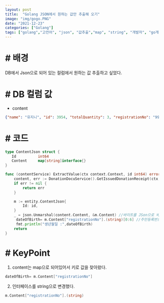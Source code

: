 ```yaml
---
layout: post
title:  "Golang JSON에서 원하는 값만 추출해 오기"
image: "img/gogo.PNG"
date: "2021-12-23"
categories: ["Golang"]
tags: ["golang","고언어", "json", "값추출","map", "string", "개발자", "go개발자"]
---
```


# # 배경
DB에서 Json으로 되어 있는 컬럼에서 원하는 값 추출하고 싶었다.

# # DB 컬럼 값
* content
```json
{"name": "유지니", "id": 3954, "totalQuantity": 3, "registrationNo": "990101-2******"}
```

# # 코드
```go
type ContentJson struct {
   Id 		   int64
   Content     map[string]interface{}
}
```

```go
func (contentService) ExtractValue(ctx context.Context, id int64) error {
	content, err := DonationDocuService().GetIssuedDonationReceipt(ctx, id) //원하는 값을 가져왔다.
	if err != nil {
		return err
	}

	m := entity.ContentJson{
		Id: id,
	}
	_ = json.Unmarshal(content.Content, &m.Content) //바이트를 JSon으로 바꿔준다.
	 dateOfBirth= m.Content["registrationNo"].(string)[0:6] //주민등록번호에서 앞에 6자리만 추출한다.
	 fmt.println("생년월일 :",dateOfBirth)
    return
}

```

# # KeyPoint

1) content는 map으로 되어있어서 키로 값을 찾아왔다.
```go
dateOfBirth= m.Content["registrationNo"]
```

2) 인터페이스를 string으로 변경했다.
```go
m.Content["registrationNo"].(string)
```



